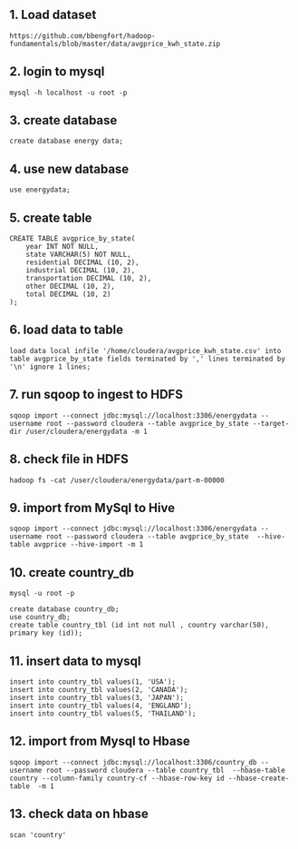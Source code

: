 ## 1. Load dataset  

```shell
https://github.com/bbengfort/hadoop-fundamentals/blob/master/data/avgprice_kwh_state.zip
```

## 2. login to mysql
```shell
mysql -h localhost -u root -p
```
## 3. create database
```shell
create database energy data;
```

## 4. use new database
```shell
use energydata;
```

## 5. create table
```shell
CREATE TABLE avgprice_by_state(
    year INT NOT NULL,
    state VARCHAR(5) NOT NULL,
    residential DECIMAL (10, 2),
    industrial DECIMAL (10, 2),
    transportation DECIMAL (10, 2),
    other DECIMAL (10, 2),
    total DECIMAL (10, 2)     
);

```
## 6. load data to table
```shell
load data local infile '/home/cloudera/avgprice_kwh_state.csv' into table avgprice_by_state fields terminated by ',' lines terminated by '\n' ignore 1 lines;
```

## 7. run sqoop to ingest to HDFS
```shell
sqoop import --connect jdbc:mysql://localhost:3306/energydata --username root --password cloudera --table avgprice_by_state --target-dir /user/cloudera/energydata -m 1
```
## 8. check file in HDFS
```shell
hadoop fs -cat /user/cloudera/energydata/part-m-00000
```
## 9. import from MySql to Hive
```shell
sqoop import --connect jdbc:mysql://localhost:3306/energydata --username root --password cloudera --table avgprice_by_state  --hive-table avgprice --hive-import -m 1
```
## 10. create country_db
```shell
mysql -u root -p

create database country_db;
use country_db;
create table country_tbl (id int not null , country varchar(50), primary key (id));

```

## 11. insert data to mysql
```shell
insert into country_tbl values(1, 'USA');
insert into country_tbl values(2, 'CANADA');
insert into country_tbl values(3, 'JAPAN');
insert into country_tbl values(4, 'ENGLAND');
insert into country_tbl values(5, 'THAILAND');

```

## 12. import from Mysql to Hbase
```shell
sqoop import --connect jdbc:mysql://localhost:3306/country_db --username root --password cloudera --table country_tbl  --hbase-table country --column-family country-cf --hbase-row-key id --hbase-create-table  -m 1

```

## 13. check data on hbase
```shell
scan 'country'
```